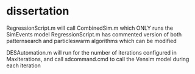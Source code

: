 # dissertation

RegressionScript.m will call CombinedSim.m which ONLY runs the SimEvents model
  RegressionScript.m has commented version of both patternsearch and particleswarm algorithms which can be modified

DESAutomation.m will run for the number of iterations configured in MaxIterations, and call sdcommand.cmd to call the Vensim model during each iteration
